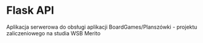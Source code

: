 # Flask API

Aplikacja serwerowa do obsługi aplikacji BoardGames/Planszówki - projektu zaliczeniowego na studia WSB Merito
